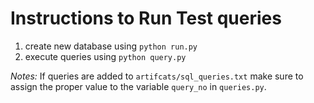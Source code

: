# Instructions to Run Test queries

1. create new database using ```python run.py```
2. execute queries using ```python query.py```

*Notes:*
If queries are added to ```artifcats/sql_queries.txt``` make sure to assign the proper value to the variable ```query_no```
in ```queries.py```.
